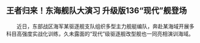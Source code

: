 ## 王者归来！东海舰队大演习 升级版136“现代”舰登场
　　近日，东部战区海军某驱逐舰支队组织多型主力舰艇编队，奔赴某海域开展多科目高强度实战化训练，久未露面的“现代”级驱逐舰改型舰也一同亮相演训海域。

